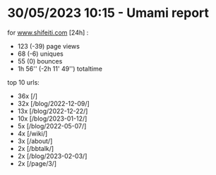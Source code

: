 # 30/05/2023 10:15 - Umami report
for www.shifeiti.com [24h] :

 - 123 (-39) page views
 - 68 (-6) uniques
 - 55 (0) bounces
 - 1h 56'' (-2h 11' 49'') totaltime


top 10 urls:
 - 36x [/]
 - 32x [/blog/2022-12-09/]
 - 13x [/blog/2022-12-22/]
 - 10x [/blog/2023-01-12/]
 - 5x [/blog/2022-05-07/]
 - 4x [/wiki/]
 - 3x [/about/]
 - 2x [/bbtalk/]
 - 2x [/blog/2023-02-03/]
 - 2x [/page/3/]


